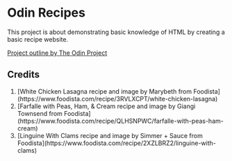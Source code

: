 # Odin Recipes

This project is about demonstrating basic knowledge of HTML by creating a basic recipe website.

[Project outline by The Odin Project](https://www.theodinproject.com/lessons/foundations-recipes)

## Credits
<ol>
    <li>[White Chicken Lasagna recipe and image by Marybeth from Foodista](https://www.foodista.com/recipe/3RVLXCPT/white-chicken-lasagna)</li>
    <li>[Farfalle with Peas, Ham, & Cream recipe and image by Giangi Townsend from Foodista](https://www.foodista.com/recipe/QLHSNPWC/farfalle-with-peas-ham-cream)</li>
    <li>[Linguine With Clams recipe and image by Simmer + Sauce from Foodista](https://www.foodista.com/recipe/2XZLBRZ2/linguine-with-clams)</li>
</ol>